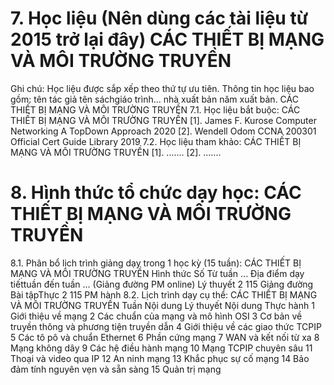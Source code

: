 # 7. Học liệu (Nên dùng các tài liệu từ 2015 trở lại đây) CÁC THIẾT BỊ MẠNG VÀ MÔI TRƯỜNG TRUYỀN
Ghi chú: Học liệu được sắp xếp theo thứ tự ưu tiên. Thông tin học liệu bao gồm: tên tác giả tên sáchgiáo trình... nhà xuất bản năm xuất bản. CÁC THIẾT BỊ MẠNG VÀ MÔI TRƯỜNG TRUYỀN
7.1. Học liệu bắt buộc: CÁC THIẾT BỊ MẠNG VÀ MÔI TRƯỜNG TRUYỀN \[1\]. James F. Kurose Computer Networking A TopDown Approach 2020
\[2\]. Wendell Odom CCNA 200301 Official Cert Guide Library 2019
7.2. Học liệu tham khảo: CÁC THIẾT BỊ MẠNG VÀ MÔI TRƯỜNG TRUYỀN \[1\]. ...\....
\[2\]. ...\....
# 8. Hình thức tổ chức dạy học: CÁC THIẾT BỊ MẠNG VÀ MÔI TRƯỜNG TRUYỀN
8.1. Phân bổ lịch trình giảng dạy trong 1 học kỳ (15 tuần): CÁC THIẾT BỊ MẠNG VÀ MÔI TRƯỜNG TRUYỀN Hình thức Số Từ tuần ... Địa điểm dạy tiếttuần đến tuần ... (Giảng đường PM online) Lý thuyết 2 115 Giảng đường Bài tậpThực 2 115 PM hành 8.2. Lịch trình dạy cụ thể: CÁC THIẾT BỊ MẠNG VÀ MÔI TRƯỜNG TRUYỀN Tuần Nội dung Lý thuyết Nội dung Thực hành 1 Giới thiệu về mạng
2 Các chuẩn của mạng và mô hình OSI
3 Cơ bản về truyền thông và phương tiện truyền dẫn
4 Giới thiệu về các giao thức TCPIP
5 Các tô pô và chuẩn Ethernet
6 Phần cứng mạng
7 WAN và kết nối từ xa
8 Mạng không dây
9 Các hệ điều hành mạng
10 Mạng TCPIP chuyên sâu
11 Thoại và video qua IP
12 An ninh mạng
13 Khắc phục sự cố mạng
14 Bảo đảm tính nguyên vẹn và sẵn sàng
15 Quản trị mạng

